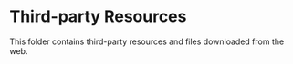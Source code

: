 # Third-party Resources
This folder contains third-party resources and files downloaded from the web.